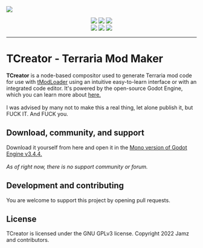 <img align="center" src="https://i.imgur.com/O3JGFpT.png">
<p align="center">
  <img src="https://forthebadge.com/images/badges/made-with-c-sharp.svg"> <img src="https://forthebadge.com/images/badges/0-percent-optimized.svg"> <img src="https://forthebadge.com/images/badges/fuck-it-ship-it.svg"><br>
  <img src="https://forthebadge.com/images/badges/open-source.svg"> <img src="https://forthebadge.com/images/badges/uses-git.svg"> <img src="https://forthebadge.com/images/badges/powered-by-black-magic.svg">
</p>

----

<h1>TCreator - Terraria Mod Maker</h1>
<b>TCreator</b> is a node-based compositor used to generate Terraria mod code for use with <a href="https://github.com/tModLoader/tModLoader">tModLoader</a> using an intuitive easy-to-learn interface or with an integrated code editor. It's powered by the open-source Godot Engine, which you can learn more about <a href="https://godotengine.com">here.</a><br><br>
I was advised by many not to make this a real thing, let alone publish it, but FUCK IT. And FUCK you.

<h2>Download, community, and support</h2>
Download it yourself from here and open it in the <a href="https://downloads.tuxfamily.org/godotengine/3.4.4/mono/Godot_v3.4.4-stable_mono_win64.zip">Mono version of Godot Engine v3.4.4.</a><br><br>
<i>As of right now, there is no support community or forum.</i>

<h2>Development and contributing</h2>
<p>You are welcome to support this project by opening pull requests.</p>

<h2>License</h2>
<p>TCreator is licensed under the GNU GPLv3 license. Copyright 2022 Jamz and contributors.</p>
